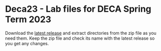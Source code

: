 # Deca23 - Lab files for DECA Spring Term 2023

Download the [latest release](https://github.com/tomcl/deca23/releases)  and extract directories from the zip file as you need them. Keep the zip file and check its name with the latest release so you get any changes.
